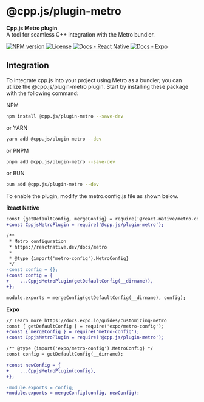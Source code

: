 # @cpp.js/plugin-metro
**Cpp.js Metro plugin**  
A tool for seamless C++ integration with the Metro bundler.

<a href="https://www.npmjs.com/package/@cpp.js/plugin-metro">
    <img alt="NPM version" src="https://img.shields.io/npm/v/@cpp.js/plugin-metro?style=for-the-badge" />
</a>
<a href="https://github.com/bugra9/cpp.js/blob/main/LICENSE">
    <img alt="License" src="https://img.shields.io/github/license/bugra9/cpp.js?style=for-the-badge" />
</a>
<a href="https://cpp.js.org/docs/guide/integrate-into-existing-project/react-native">
    <img alt="Docs - React Native" src="https://img.shields.io/badge/Docs_-_React%20Native-20B2AA?style=for-the-badge" />
</a>
<a href="https://cpp.js.org/docs/guide/integrate-into-existing-project/expo">
    <img alt="Docs - Expo" src="https://img.shields.io/badge/Docs_-_Expo-20B2AA?style=for-the-badge" />
</a>

## Integration
To integrate cpp.js into your project using Metro as a bundler, you can utilize the @cpp.js/plugin-metro plugin. Start by installing these package with the following command:

NPM
```sh
npm install @cpp.js/plugin-metro --save-dev
```
or YARN
```sh
yarn add @cpp.js/plugin-metro --dev
```
or PNPM
```sh
pnpm add @cpp.js/plugin-metro --save-dev
```
or BUN
```sh
bun add @cpp.js/plugin-metro --dev
```

To enable the plugin, modify the metro.config.js file as shown below.

**React Native**
```diff
const {getDefaultConfig, mergeConfig} = require('@react-native/metro-config');
+const CppjsMetroPlugin = require('@cpp.js/plugin-metro');

/**
 * Metro configuration
 * https://reactnative.dev/docs/metro
 *
 * @type {import('metro-config').MetroConfig}
 */
-const config = {};
+const config = {
+    ...CppjsMetroPlugin(getDefaultConfig(__dirname)),
+};

module.exports = mergeConfig(getDefaultConfig(__dirname), config);
```

**Expo**
```diff
// Learn more https://docs.expo.io/guides/customizing-metro
const { getDefaultConfig } = require('expo/metro-config');
+const { mergeConfig } = require('metro-config');
+const CppjsMetroPlugin = require('@cpp.js/plugin-metro');

/** @type {import('expo/metro-config').MetroConfig} */
const config = getDefaultConfig(__dirname);

+const newConfig = {
+    ...CppjsMetroPlugin(config),
+};

-module.exports = config;
+module.exports = mergeConfig(config, newConfig);
```

